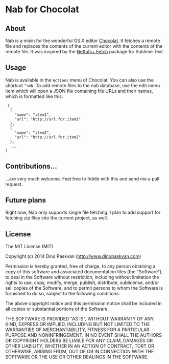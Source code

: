 # Nab for Chocolat

## About
Nab is a mixin for the wonderful OS X editor [Chocolat](https://chocolatapp.com/). It fetches a remote file and replaces the contents of the current editor with the contents of the remote file. It was inspired by the [Nettuts+ Fetch](https://github.com/weslly/Nettuts-Fetch) package for Sublime Text.

## Usage
Nab is available in the `Actions` menu of Chocolat. You can also use the shortcut `^⌥⌘N`. To add remote files to the nab database, use the edit menu item which will open a JSON file containing file URLs and their names, which is formatted like this:

     [
      {
        "name": "item1",
        "url": "http://url.for.item1"
      },
      {
        "name": "item2",
        "url": "http://url.for.item2"
      },
      ...
    ]

## Contributions...
...are very much welcome. Feel free to fiddle with this and send me a pull request.

## Future plans
Right now, Nab only supports single file fetching. I plan to add support for fetching zip files into the current project, as well.

## License

The MIT License (MIT)

Copyright (c) 2014 Dino Paskvan (http://www.dinopaskvan.com)

Permission is hereby granted, free of charge, to any person obtaining a copy of this software and associated documentation files (the "Software"), to deal in the Software without restriction, including without limitation the rights to use, copy, modify, merge, publish, distribute, sublicense, and/or sell copies of the Software, and to permit persons to whom the Software is furnished to do so, subject to the following conditions:

The above copyright notice and this permission notice shall be included in all copies or substantial portions of the Software.

THE SOFTWARE IS PROVIDED "AS IS", WITHOUT WARRANTY OF ANY KIND, EXPRESS OR IMPLIED, INCLUDING BUT NOT LIMITED TO THE WARRANTIES OF MERCHANTABILITY, FITNESS FOR A PARTICULAR PURPOSE AND NONINFRINGEMENT. IN NO EVENT SHALL THE AUTHORS OR COPYRIGHT HOLDERS BE LIABLE FOR ANY CLAIM, DAMAGES OR OTHER LIABILITY, WHETHER IN AN ACTION OF CONTRACT, TORT OR OTHERWISE, ARISING FROM, OUT OF OR IN CONNECTION WITH THE SOFTWARE OR THE USE OR OTHER DEALINGS IN THE SOFTWARE.